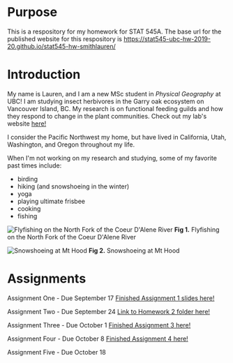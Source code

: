 # Purpose
This is a respository for my homework for STAT 545A.
The base url for the published website for this respository is https://stat545-ubc-hw-2019-20.github.io/stat545-hw-smithlauren/

# Introduction
My name is Lauren, and I am a new MSc student in _Physical Geography_ at UBC! I am studying insect herbivores in the Garry oak ecosystem on Vancouver Island, BC. My research is on functional feeding guilds and how they respond to change in the plant communities. Check out my lab's website [here!](http://williamslabubc.weebly.com/people.html)

I consider the Pacific Northwest my home, but have lived in California, Utah, Washington, and Oregon throughout my life. 

When I'm not working on my research and studying, some of my favorite past times include: 
* birding 
* hiking (and snowshoeing in the winter)
* yoga
* playing ultimate frisbee
* cooking
* fishing

![Flyfishing on the North Fork of the Coeur D'Alene River](https://scontent-sea1-1.xx.fbcdn.net/v/t1.0-9/65160635_2168496653199222_4497584744715780096_o.jpg?_nc_cat=111&_nc_oc=AQnFF0_FDzerOsZ35-OwfrUJv1p2IhC_mY3IvAn85NQEbfNTMGy-1vaUJDpvkMKm2AY&_nc_ht=scontent-sea1-1.xx&oh=0fa4ceb09d2f64f0731db98056389980&oe=5DF98A58)
**Fig 1.** Flyfishing on the North Fork of the Coeur D'Alene River

![Snowshoeing at Mt Hood](https://scontent-sea1-1.xx.fbcdn.net/v/t1.0-9/65511415_2168467479868806_3755221517575651328_o.jpg?_nc_cat=101&_nc_oc=AQkZwrNwf21YK3LfFn2t8t7071binIkES84GfCRZ4Il6rhgrgVyiFmCxN_tPr_XztBw&_nc_ht=scontent-sea1-1.xx&oh=97a8b1a92f9f927ffcb90a619ac77ddb&oe=5E0F2E18)
**Fig 2.** Snowshoeing at Mt Hood
  

# Assignments
Assignment One - Due September 17 [Finished Assignment 1 slides here!](https://stat545-ubc-hw-2019-20.github.io/stat545-hw-smithlauren/hw01/hw1gapminderexplorationslides.html)

Assignment Two - Due September 24 [Link to Homework 2 folder here!](https://github.com/STAT545-UBC-hw-2019-20/stat545-hw-smithlauren/tree/master/hw02)

Assignment Three - Due October 1  [Finished Assignment 3 here!](https://stat545-ubc-hw-2019-20.github.io/stat545-hw-smithlauren/hw03/hw03.html)

Assignment Four - Due October 8 [Finished Assignment 4 here!](https://stat545-ubc-hw-2019-20.github.io/stat545-hw-smithlauren/hw04/hw04.html)

Assignment Five - Due October 18

